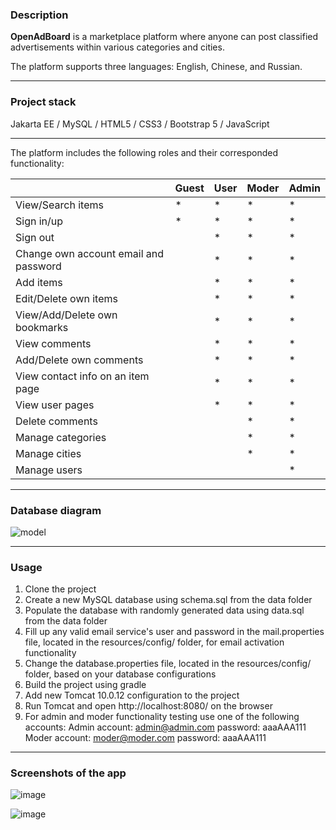 ### Description
**OpenAdBoard** is a marketplace platform where anyone can post classified advertisements within various categories and cities.

The platform supports three languages: English, Chinese, and Russian.

------------
### Project stack
Jakarta EE / MySQL / HTML5 / CSS3 / Bootstrap 5 / JavaScript

------------
The platform includes the following roles and their corresponded functionality:

|                                       | Guest | User | Moder | Admin |
|---------------------------------------|-------|------|-------|-------|
| View/Search items                     |   *   |   *  |   *   |   *   |
| Sign in/up                            |   *   |   *  |   *   |   *   |
| Sign out                              |       |   *  |   *   |   *   |
| Change own account email and password |       |   *  |   *   |   *   |
| Add items                             |       |   *  |   *   |   *   |
| Edit/Delete own items                 |       |   *  |   *   |   *   |
| View/Add/Delete own bookmarks         |       |   *  |   *   |   *   |
| View comments                         |       |   *  |   *   |   *   |
| Add/Delete own comments               |       |   *  |   *   |   *   |
| View contact info on an item page     |       |   *  |   *   |   *   |
| View user pages                       |       |   *  |   *   |   *   |
| Delete comments                       |       |      |   *   |   *   |
| Manage categories                     |       |      |   *   |   *   |
| Manage cities                         |       |      |   *   |   *   |
| Manage users                          |       |      |       |   *   |


------------
### Database diagram
![model](https://user-images.githubusercontent.com/42889643/165318338-705e1e66-7f78-42e9-8589-90fa2b1d66b6.png)

------------
### Usage
1. Clone the project
2. Create a new MySQL database using schema.sql from the data folder
3. Populate the database with randomly generated data using data.sql from the data folder
4. Fill up any valid email service's user and password in the mail.properties file, located in the resources/config/ folder, for email activation functionality 
5. Change the database.properties file, located in the resources/config/ folder, based on your database configurations
6. Build the project using gradle
7. Add new Tomcat 10.0.12 configuration to the project
8. Run Tomcat and open http://localhost:8080/ on the browser
9. For admin and moder functionality testing use one of the following accounts:
    Admin account: admin@admin.com password: aaaAAA111
    Moder account: moder@moder.com password: aaaAAA111

----------------
### Screenshots of the app
![image](https://user-images.githubusercontent.com/42889643/165316920-d77679bc-6ddf-40a4-b56b-e4ebf2228723.png)


![image](https://user-images.githubusercontent.com/42889643/165316697-0102d07d-2b25-4a66-a1f7-bbb2acb41e8b.png)